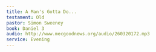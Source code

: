```yaml
---
title: A Man's Gotta Do...
testament: Old
pastor: Simon Sweeney 
book: Daniel 3
audio: http://www.mecgoodnews.org/audio/260320172.mp3
service: Evening
---
```

